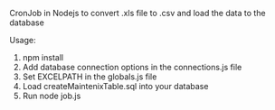 CronJob in Nodejs to convert .xls file to .csv and load the data to the database

Usage:
1) npm install
2) Add database connection options in the connections.js file
3) Set EXCELPATH in the globals.js file
4) Load createMaintenixTable.sql into your database
5) Run node job.js